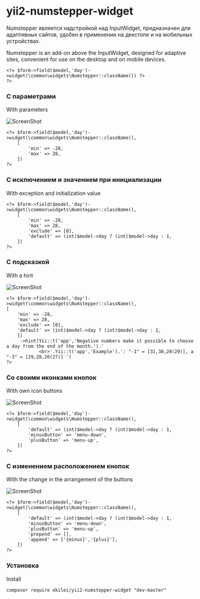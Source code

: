# yii2-numstepper-widget

Numstepper является надстройкой над InputWidget, предназначен для адаптивных сайтов, удобен в применении на декстопе и на мобильных устройствах.

Numstepper is an add-on above the InputWidget, designed for adaptive sites, convenient for use on the desktop and on mobile devices.


```angular2html
<?= $form->field($model,'day')->widget(\common\widgets\Numstepper::className()) ?>
?>
```

### C параметрами
With parameters

![ScreenShot](https://raw.github.com/ekilei/yii2-numstepper-widget/master/screen/1.png)

```angular2html
<?= $form->field($model,'day')->widget(\common\widgets\Numstepper::className(),
    [
        'min' => -28,
        'max' => 28,
    ])
?>
```

### C исключением и значением при инициализации
With exception and initialization value
```angular2html
<?= $form->field($model,'day')->widget(\common\widgets\Numstepper::className(),
    [
        'min' => -28,
        'max' => 28,
        'exclude' => [0],
        'default' => (int)$model->day ? (int)$model->day : 1,
    ])
?>
```

### C подсказкой
With a hint

![ScreenShot](https://raw.github.com/ekilei/yii2-numstepper-widget/master/screen/2.png)

```angular2html
<?= $form->field($model,'day')->widget(\common\widgets\Numstepper::className(),
[
    'min' => -28,
    'max' => 28,
    'exclude' => [0],
    'default' => (int)$model->day ? (int)$model->day : 1,
    ])
     ->hint(Yii::t('app','Negative numbers make it possible to choose a day from the end of the month.').'
            <br>'.Yii::t('app','Example').': "-1" = [31,30,28(29)], а "-3" = [29,28,26(27)] ') 
?>
```

### Со своими иконками кнопок
With own icon buttons

![ScreenShot](https://raw.github.com/ekilei/yii2-numstepper-widget/master/screen/3.png)

```angular2html
<?= $form->field($model,'day')->widget(\common\widgets\Numstepper::className(),
    [
        'default' => (int)$model->day ? (int)$model->day : 1,
        'minusButton' => 'menu-down',
        'plusButton' => 'menu-up',
    ])
?>
```

### С изменением расположением кнопок      
With the change in the arrangement of the buttons
     
![ScreenShot](https://raw.github.com/ekilei/yii2-numstepper-widget/master/screen/4.png)
              
```angular2html
<?= $form->field($model,'day')->widget(\common\widgets\Numstepper::className(),
    [
        'default' => (int)$model->day ? (int)$model->day : 1,
        'minusButton' => 'menu-down',
        'plusButton' => 'menu-up',
        'prepend' => [],
        'append' => ['{minus}','{plus}'],
    ])
?>
```

### Установка
Install

```
composer require ekilei/yii2-numstepper-widget "dev-master"
```
